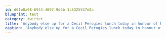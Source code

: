 ```yaml
---
id: d61e0a08-6944-4697-9d6b-1c5325537e2a
blueprint: text
category: twitter
title: 'Anybody else up for a Cecil Perogies lunch today in honour of Ukrainian Christmas?'
caption: 'Anybody else up for a Cecil Perogies lunch today in honour of Ukrainian Christmas?'
---
```

